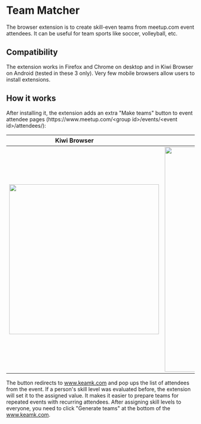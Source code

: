 # Team Matcher
The browser extension is to create skill-even teams from meetup.com event attendees. It can be useful for team sports like soccer, volleyball, etc.

## Compatibility
The extension works in Firefox and Chrome on desktop and in Kiwi Browser on Android (tested in these 3 only). Very few mobile browsers allow users to install extensions.

## How it works
After installing it, the extension adds an extra "Make teams" button to event attendee pages (htt<span></span>ps://w<span></span>ww.meetup.com/&lt;group id>/events/&lt;event id>/attendees/):

Kiwi Browser             |  Chrome on a desktop
:-----------------------:|:-------------------------:
<img src="https://user-images.githubusercontent.com/70592592/92333917-2615b800-f057-11ea-8b0d-b97b644df717.png" width="400"> | <img src="https://user-images.githubusercontent.com/61709855/92332588-0083b100-f04d-11ea-9eb6-a5de8cacd0bd.png" width="600">

The button redirects to www.keamk.com and pop ups the list of attendees from the event. If a person's skill level was evaluated before, the extension will set it to the assigned value. It makes it easier to prepare teams for repeated events with recurring attendees. After assigning skill levels to everyone, you need to click "Generate teams" at the bottom of the www.keamk.com.
